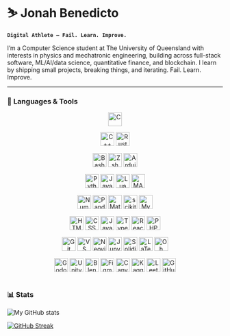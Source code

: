# ⛷ Jonah Benedicto

**`Digital Athlete — Fail. Learn. Improve.`**

I’m a Computer Science student at The University of Queensland with interests in physics and mechatronic engineering, building across full-stack software, ML/AI/data science, quantitative finance, and blockchain. I learn by shipping small projects, breaking things, and iterating. Fail. Learn. Improve.

---

### 🧰 Languages & Tools

<div align="center">

  <p>
    <img alt="C" width="32" src="https://cdn.jsdelivr.net/gh/devicons/devicon@latest/icons/c/c-original.svg" />
  </p>

  <p>
    <img alt="C++"  width="32" src="https://cdn.jsdelivr.net/gh/devicons/devicon@latest/icons/cplusplus/cplusplus-original.svg" />
    <img alt="Rust" width="32" src="https://cdn.jsdelivr.net/gh/devicons/devicon@latest/icons/rust/rust-original.svg" />
  </p>

  <p>
    <img alt="Bash"    width="32" src="https://cdn.jsdelivr.net/gh/devicons/devicon@latest/icons/bash/bash-original.svg" />
    <img alt="Zsh"     width="32" src="https://cdn.jsdelivr.net/gh/devicons/devicon@latest/icons/zsh/zsh-original.svg" />
    <img alt="Arduino" width="32" src="https://cdn.jsdelivr.net/gh/devicons/devicon@latest/icons/arduino/arduino-original.svg" />
  </p>

  <p>
    <img alt="Python" width="32" src="https://cdn.jsdelivr.net/gh/devicons/devicon@latest/icons/python/python-original.svg" />
    <img alt="Java"   width="32" src="https://cdn.jsdelivr.net/gh/devicons/devicon@latest/icons/java/java-original.svg" />
    <img alt="Lua"    width="32" src="https://cdn.jsdelivr.net/gh/devicons/devicon@latest/icons/lua/lua-original.svg" />
    <img alt="MATLAB" width="32" src="https://cdn.jsdelivr.net/gh/devicons/devicon@latest/icons/matlab/matlab-original.svg" />
  </p>

  <p>
    <img alt="NumPy"         width="32" src="https://cdn.jsdelivr.net/gh/devicons/devicon@latest/icons/numpy/numpy-original.svg" />
    <img alt="Pandas"        width="32" src="https://cdn.jsdelivr.net/gh/devicons/devicon@latest/icons/pandas/pandas-original.svg" />
    <img alt="Matplotlib"    width="32" src="https://cdn.jsdelivr.net/gh/devicons/devicon@latest/icons/matplotlib/matplotlib-original.svg" />
    <img alt="scikit-learn"  width="32" src="https://cdn.jsdelivr.net/gh/devicons/devicon@latest/icons/scikitlearn/scikitlearn-original.svg" />
    <img alt="MySQL"         width="32" src="https://cdn.jsdelivr.net/gh/devicons/devicon@latest/icons/mysql/mysql-original.svg" />
  </p>

  <p>
    <img alt="HTML"       width="32" src="https://cdn.jsdelivr.net/gh/devicons/devicon@latest/icons/html5/html5-original.svg" />
    <img alt="CSS"        width="32" src="https://cdn.jsdelivr.net/gh/devicons/devicon@latest/icons/css3/css3-original.svg" />
    <img alt="JavaScript" width="32" src="https://cdn.jsdelivr.net/gh/devicons/devicon@latest/icons/javascript/javascript-original.svg" />
    <img alt="TypeScript" width="32" src="https://cdn.jsdelivr.net/gh/devicons/devicon@latest/icons/typescript/typescript-original.svg" />
    <img alt="React"      width="32" src="https://cdn.jsdelivr.net/gh/devicons/devicon@latest/icons/react/react-original.svg" />
    <img alt="PHP"        width="32" src="https://cdn.jsdelivr.net/gh/devicons/devicon@latest/icons/php/php-original.svg" />
  </p>

  <p>
    <img alt="Git"        width="32" src="https://cdn.jsdelivr.net/gh/devicons/devicon@latest/icons/git/git-original.svg" />
    <img alt="VS Code"    width="32" src="https://cdn.jsdelivr.net/gh/devicons/devicon@latest/icons/vscode/vscode-original.svg" />
    <img alt="Neovim"     width="32" src="https://cdn.jsdelivr.net/gh/devicons/devicon@latest/icons/neovim/neovim-original.svg" />
    <img alt="Jupyter"    width="32" src="https://cdn.jsdelivr.net/gh/devicons/devicon@latest/icons/jupyter/jupyter-original.svg" />
    <img alt="Solidity"   width="32" src="https://cdn.jsdelivr.net/gh/devicons/devicon@latest/icons/solidity/solidity-original.svg" />
    <img alt="LaTeX"   width="32" src="https://cdn.jsdelivr.net/gh/devicons/devicon@latest/icons/latex/latex-original.svg" />
    <img alt="Oh My Zsh"  width="32" src="https://cdn.jsdelivr.net/gh/devicons/devicon@latest/icons/ohmyzsh/ohmyzsh-original.svg" />
  </p>

  <p>
    <img alt="Godot"   width="32" src="https://cdn.jsdelivr.net/gh/devicons/devicon@latest/icons/godot/godot-original.svg" />
    <img alt="Unity"   width="32" src="https://cdn.jsdelivr.net/gh/devicons/devicon@latest/icons/unity/unity-original.svg" />
    <img alt="Blender" width="32" src="https://cdn.jsdelivr.net/gh/devicons/devicon@latest/icons/blender/blender-original.svg" />
    <img alt="Figma"   width="32" src="https://cdn.jsdelivr.net/gh/devicons/devicon@latest/icons/figma/figma-original.svg" />
    <img alt="Canva"   width="32" src="https://cdn.jsdelivr.net/gh/devicons/devicon@latest/icons/canva/canva-original.svg" />
    <img alt="Kaggle"  width="32" src="https://cdn.jsdelivr.net/gh/devicons/devicon@latest/icons/kaggle/kaggle-original.svg" />
    <img alt="LeetCode"   width="32" src="https://cdn.jsdelivr.net/gh/devicons/devicon@latest/icons/leetcode/leetcode-original.svg" />
    <img alt="GitHub"     width="32" src="https://cdn.jsdelivr.net/gh/devicons/devicon@latest/icons/github/github-original.svg" />
  </p>

</div>

#

### 📊 Stats

![My GitHub stats](https://github-readme-stats.vercel.app/api?username=migzster-snow&show_icons=true)

[![GitHub Streak](https://streak-stats.demolab.com?user=migzster-snow)](https://git.io/streak-stats)

